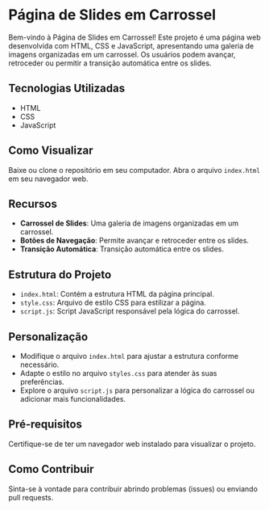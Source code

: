 # Página de Slides em Carrossel

Bem-vindo à Página de Slides em Carrossel! Este projeto é uma página web desenvolvida com HTML, CSS e JavaScript, apresentando uma galeria de imagens organizadas em um carrossel. Os usuários podem avançar, retroceder ou permitir a transição automática entre os slides.

## Tecnologias Utilizadas

- HTML
- CSS
- JavaScript

## Como Visualizar

Baixe ou clone o repositório em seu computador.
Abra o arquivo `index.html` em seu navegador web.

## Recursos

- **Carrossel de Slides**: Uma galeria de imagens organizadas em um carrossel.
- **Botões de Navegação**: Permite avançar e retroceder entre os slides.
- **Transição Automática**: Transição automática entre os slides.

## Estrutura do Projeto

- `index.html`: Contém a estrutura HTML da página principal.
- `style.css`: Arquivo de estilo CSS para estilizar a página.
- `script.js`: Script JavaScript responsável pela lógica do carrossel.

## Personalização

- Modifique o arquivo `index.html` para ajustar a estrutura conforme necessário.
- Adapte o estilo no arquivo `styles.css` para atender às suas preferências.
- Explore o arquivo `script.js` para personalizar a lógica do carrossel ou adicionar mais funcionalidades.

## Pré-requisitos

Certifique-se de ter um navegador web instalado para visualizar o projeto.

## Como Contribuir

Sinta-se à vontade para contribuir abrindo problemas (issues) ou enviando pull requests.